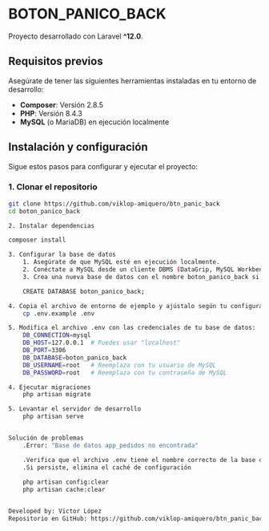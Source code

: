 # BOTON_PANICO_BACK

Proyecto desarrollado con Laravel **^12.0**.

## Requisitos previos

Asegúrate de tener las siguientes herramientas instaladas en tu entorno de desarrollo:

- **Composer**: Versión 2.8.5
- **PHP**: Versión 8.4.3
- **MySQL** (o MariaDB) en ejecución localmente

## Instalación y configuración

Sigue estos pasos para configurar y ejecutar el proyecto:

### 1. Clonar el repositorio
```bash
git clone https://github.com/viklop-amiquero/btn_panic_back
cd boton_panico_back

2. Instalar dependencias

composer install

3. Configurar la base de datos
    1. Asegúrate de que MySQL esté en ejecución localmente.
    2. Conéctate a MySQL desde un cliente DBMS (DataGrip, MySQL Workbench, etc.).
    3. Crea una nueva base de datos con el nombre boton_panico_back si no existe:

    CREATE DATABASE boton_panico_back;

4. Copia el archivo de entorno de ejemplo y ajústalo según tu configuración:
    cp .env.example .env

5. Modifica el archivo .env con las credenciales de tu base de datos:
    DB_CONNECTION=mysql
    DB_HOST=127.0.0.1  # Puedes usar "localhost"
    DB_PORT=3306
    DB_DATABASE=boton_panico_back   
    DB_USERNAME=root   # Reemplaza con tu usuario de MySQL
    DB_PASSWORD=root   # Reemplaza con tu contraseña de MySQL

4. Ejecutar migraciones
    php artisan migrate

5. Levantar el servidor de desarrollo
    php artisan serve


Solución de problemas
    .Error: "Base de datos app_pedidos no encontrada"

    .Verifica que el archivo .env tiene el nombre correcto de la base de datos (boton_panico_back).
    .Si persiste, elimina el caché de configuración
    
    php artisan config:clear
    php artisan cache:clear


Developed by: Victor López
Repositorio en GitHub: https://github.com/viklop-amiquero/btn_panic_back

